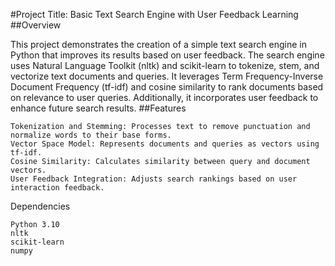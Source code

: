 #Project Title: Basic Text Search Engine with User Feedback Learning
##Overview

This project demonstrates the creation of a simple text search engine in Python that improves its results based on user feedback. The search engine uses Natural Language Toolkit (nltk) and scikit-learn to tokenize, stem, and vectorize text documents and queries. It leverages Term Frequency-Inverse Document Frequency (tf-idf) and cosine similarity to rank documents based on relevance to user queries. Additionally, it incorporates user feedback to enhance future search results.
##Features

    Tokenization and Stemming: Processes text to remove punctuation and normalize words to their base forms.
    Vector Space Model: Represents documents and queries as vectors using tf-idf.
    Cosine Similarity: Calculates similarity between query and document vectors.
    User Feedback Integration: Adjusts search rankings based on user interaction feedback.

Dependencies

    Python 3.10
    nltk
    scikit-learn
    numpy
